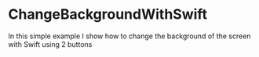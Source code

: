 ChangeBackgroundWithSwift
=========================

In this simple example I show how to change the background of the screen with Swift using 2 buttons
